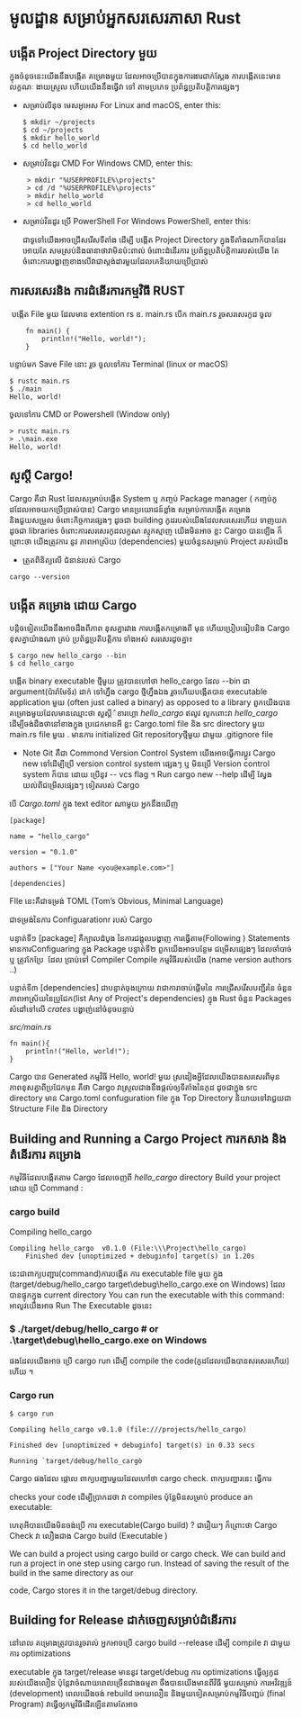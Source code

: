 # មូលដ្ឋាន សម្រាប់អ្នកសរសេរភាសា Rust


##  បង្កើត  Project Directory មួយ

ក្នុងចំនុចនេះយើងនឹងបង្កើត គម្រោងមួយ ដែលអាចប្រើបាន​ក្នុងការងារជាក់ស្តែង  ការបង្កើតនេះមានលក្ខណៈ ងាយស្រួល ហើយយើងនឹងធ្វើវា ទៅ តាមប្រភេទ ប្រព័ន្ធប្រតិបត្តិការផ្សេងៗ ​


*  សម្រាប់លីនុច មេសអូអេស  For Linux and macOS, enter this:

    ```
    $ mkdir ~/projects
    $ cd ~/projects
    $ mkdir hello_world
    $ cd hello_world
    ```

*  សម្រាប់វិនដូរ​ CMD For Windows CMD, enter this:
   ```
    > mkdir "%USERPROFILE%\projects"
    > cd /d "%USERPROFILE%\projects"
    > mkdir hello_world
    > cd hello_world
    ```

* សម្រាប់វិនដូរ ប្រើ PowerShell For Windows PowerShell, enter this:

    ជាទូទៅយើងអាចជ្រើសរើសទីតាំង ដើម្បី បង្កើត Project Directory ក្នុងទីតាំងណាក៏បានដែរ អោយតែ សមស្រប់និងធានាថាវាមិនប៉ះពាល់ ចំពោះដំនើរការ ប្រព័ន្ធប្រតិបត្តិការរបស់យើង តែចំពោះការបង្ហាញខាងលើវាជាស្តង់ដារមួយដែលគេនិយាយប្រើប្រាស់

## ការសរសេរនិង ការដំនើរការ​កម្មវិធី RUST 

​ បង្កើត File មួយ ដែលមាន  extention rs  ឧ. main.rs 
បើក main.rs រួចសរសេរកូដ ចូល 

```
    fn main() {
        println!("Hello, world!");
    }
```
បន្ទាប់មក Save File នោះ ​រួច 
ចូលទៅការ Terminal (linux or macOS)
```
$ rustc main.rs
$ ./main
Hello, world!
```
 ចូលទៅការ CMD or Powershell (Window only)
```
> rustc main.rs
> .\main.exe
Hello, world!
```

## សួស្តី Cargo!
Cargo គឺជា Rust ដែលសម្រាប់បង្កើត System ឬ កញ្ចប់ Package manager ( កញ្ចប់កូដដែលអាចយកប្រើប្រាស់បាន)
Cargo មានប្រយោជន៍ខ្លាំង សម្រាប់ការបង្កើត គម្រោង និងជួយសម្រួល ចំពោះកិច្ចការផ្សេងៗ ដូចជា building កូដរបស់យើងដែលសរសេរហើយ ទាញយកដូចជា libraries​ ចំពោះការសរសេរកូដលក្ខណៈស្មុកស្មាញ យើងមិនអាច ខ្លះ Cargo បានឡើង ក៏ព្រោះថា យើងត្រូវការ នូវ ភាពអាស្រ័យ (dependencies) មួយចំនួនសម្រាប់ Project របស់យើង 
 
* ត្រួតពិនិត្យលើ ជំនាន់របស់ Cargo  
```
cargo --version
```


## បង្កើត គម្រោង ដោយ Cargo 

បន្តិចទៀតយើងនឹងអាចដឹងពីភាព ខុសគ្នារវាង ការបង្កើតកម្រោងពី មុន ហើយប្រៀបធៀបនិង Cargo ខុសគ្នាយ៉ាងណា​
គ្រប់ ប្រព័ន្ធប្រតិបត្តិការ ទាំងអស់ សរសេរដូចគ្នា៖ 

```
$ cargo new hello_cargo --bin
$ cd hello_cargo
```

បង្កើត binary executable​ ថ្មីមួយ ត្រូវបានហៅថា hello_cargo
ដែល --bin ជា argument(ប៉ារ៉ាមែទ័រ) ដាក់ ទៅហ្នឹង cargo ថ្មីហ្នឹងឯង​ រួចហើយបង្កើតបាន  executable application​ មួយ
(often just called a binary) as opposed to a library
ពួកយើងបាន គម្រោងមួយ​ដែលមានឈ្មោះថា​ សួស្តី៌ខារហ្គោ *hello_cargo*   ឥលូវ លូកពោះវា *hello_cargo*  ដើម្បីចង់ដឹងថានៅខាងក្នុង ប្រជេកមានអី ខ្លះ 
Cargo.toml file និង src ​directory មួយ
 main.rs file​ មួយ . មានការ initialized  Git ​repository​ ថ្មីមួយ ជាមួយ  .gitignore file

 * Note 
 Git គឺជា Commond Version Control System យើងអាចធ្វើការប្តូរ Cargo new ទៅដើម្បីប្រើ version control system ផ្សេងៗ ឬ មិនប្រើ Version control system ក៏បាន ដោយ ប្រើនូវ -- vcs flag ។ Run cargo new --help ដើម្បី ស្វែងយល់ពីជម្រើសផ្សេងៗ ទៀតរបស់ Cargo 

បើ *Cargo.toml* ក្នុង text editor ណាមួយ   អ្នកនឹងឃើញ 

```
[package]

name = "hello_cargo"

version = "0.1.0"

authors = ["Your Name <you@example.com>"]

[dependencies]
```
FIle នេះគឺជាទម្រង់ TOML (Tom’s Obvious, Minimal Language) 

ជាទម្រង់នៃការ Configuarationr របស់ Cargo 

 បន្ទាត់ទី១ [package] គឺក្បាលដំបូង នៃការជង្អុលបង្ហាញ ការធ្វើតាម(Following ) Statements មានការConfiguaring ក្នុង Package 
 បន្ទាត់ទី២ ពួកយើងអាចបន្ថែម ជម្រើសផ្សេងៗ ដែលចាំបាច់ ឬ ត្រូវកែប្រែ ​ ដែល ប្រាប់ទៅ  Compiler Compile កម្មវិធីរបស់យើង (name version authors ..)

បន្ទាត់ទី៣ [dependencies] ជាបន្ទាត់ចុងក្រោយ វាជាការាចាប់ផ្តើមនៃ ការជ្រើសរើសបញ្ជីរនៃ ចំនួនភាពអាស្រ័យនៃប្រូជែក(list Any of Project's dependencies) ក្នុង Rust ចំនួន Packages សំដៅទៅលើ *crates*  បង្ហាញ់នៅចំនុចបន្ទាប់

*src/main.rs*
```
fn main(){
    println!("Hello, world!");
}
```
Cargo បាន Generated​ កម្មវិធី Hello, world! មួយ ស្រដៀងអ្វីដែលយើងបានសរសេរពីមុន ភាពខុសគ្នាពីប្រជែកមុន គឺថា Cargo វាស្រួលជាងនឹងផ្តល់ឲ្យទីតាំងនៃកូដ ដូចជាក្នុង src directory មាន Cargo.toml confuguration file ក្នុង Top Directory 
និយាយទៅវាជួយជា Structure File និង Directory 

## Building and Running a Cargo Project ការកសាង និង តំនើរការ គម្រោង
កម្មវិធីដែលបង្កើតតាម Cargo ដែលចេញពី *hello_cargo* directory Build your project ដោយ ប្រើ Command : 

 ### cargo build
 
 Compiling hello_cargo 

```` 
Compiling hello_cargo  v0.1.0 (File:\\\Project\hello_cargo)
    Finished dev [unoptimized + debuginfo] target(s) in 1.20s
````
នេះជាពាក្យបញ្ជារ(command)ការបង្កើត ការ executable file​ មួយ ក្នុង (target/debug/hello_cargo​ target\debug\hello_cargo.exe on Windows) ដែលបានផ្ទុកក្នុង current directory 
You can run the executable with this command:
អាលូវយើងអាច Run The Executable ដូចនេះ 
### $ ./target/debug/hello_cargo # or .\target\debug\hello_cargo.exe on Windows
ផងដែលយើងអាច ប្រើ cargo run ដើម្បី compile the code(កូដដែលយើងបានសរសេរហើយ) ហើយ​ ។
### Cargo run 
```
$ cargo run

Compiling hello_cargo v0.1.0 (file:///projects/hello_cargo)

Finished dev [unoptimized + debuginfo] target(s) in 0.33 secs

Running `target/debug/hello_cargò
```  

Cargo ផងដែល ផ្តោល ពាក្យបញ្ជារមួយដែលហៅថា cargo check. ពាក្យបញ្ជារនេះ ធ្វើការ 

 checks your code ដើម្បីប្រាកដថា​ វា compiles ប៉ុន្តែមិនសម្រាប់  produce an executable:

ហេតុអីបានយើងមិនចង់ប្រើ ការ executable(Cargo build) ? ជារឿយៗ ក៏ព្រោះថា Cargo Check វា លឿងជាង Cargo build (Executable )

We can build a project using cargo build or cargo check.
We can build and run a project in one step using cargo run.
Instead of saving the result of the build in the same directory as our

code, Cargo stores it in the target/debug directory.

## Building for Release ដាក់ចេញសម្រាប់ដំនើរការ
នៅពេល គម្រោងត្រូវបានរួចរាល់ អ្នកអាចប្រើ cargo build --release ដើម្បី compile វា ជាមួយ ការ optimizations 

executable ក្នុង target/release មាននូវ target/debug ការ optimizations ធ្វើឲ្យកូដរបស់យើងលឿន ប៉ុន្តែវាចំណាយពេលច្រើនជាងធម្មតា  ចឹងបានយើងមានពីវិធី មួយសម្រាប់ ការអវិវឌ្ឍន៍ (development) ពេលយើងចង់ rebuild អោយលឿន និងមួយទៀតសម្រាប់កម្មវិធីបញ្ជប់ (final Program) វាធ្វើឲ្យកម្មវិធីដើរឡើនតាមតែអាច 

